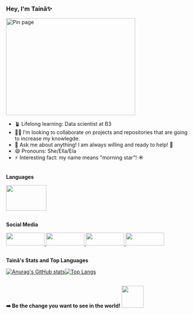 ### Hey, I'm Tainã✨
<img src="https://i.pinimg.com/originals/91/05/55/910555cea7b1830348618ea362e3c46b.gif" jsaction="" class="sFlh5c FyHeAf iPVvYb" style="max-width: 500px; height: 265px; margin: 0px; width: 353px;" alt="Pin page" jsname="kn3ccd">


- 🪴 Lifelong learning: Data scientist at B3
- 🤝🏾 I’m looking to collaborate on projects and repositories that are going to increase my knowlegde.
- 💬 Ask me about anything! I am always willing and ready to help! 💖
- 😄 Pronouns: She/Ella/Ela
- ⚡ Interesting fact: my name means "morning star"! ☀️



##
 
<b>Languages</b> 

 <img height="70" width="110" src="https://cdn.jsdelivr.net/gh/devicons/devicon/icons/java/java-original-wordmark.svg" />
 
 
## 
 
 <b>Social Media</b>
 
 <a href="https://discordapp.com/users/774408558438907945/" target="_blank"><img height="35" width="105" src="https://img.shields.io/badge/Discord-7289DA?style=for-the-badge&logo=discord&logoColor=white" > </a> 
 <a href="https://www.linkedin.com/in/tainaxsp/" target="_blank"><img height="35" width="105" src="https://img.shields.io/badge/LinkedIn-0077B5?style=for-the-badge&logo=linkedin&logoColor=white" /> </a>
 <a href="https://mail.google.com/mail/u/?authuser=tainaxavier.corp@gmail.com" target="_blank"><img height="35" width="105" src="https://img.shields.io/badge/Gmail-D14836?style=for-the-badge&logo=gmail&logoColor=white" /> </a>
  <a href="https://wa.me/<5511912715003>" target="_blank"><img height="35" width="105" src="https://img.shields.io/badge/WhatsApp-25D366?style=for-the-badge&logo=whatsapp&logoColor=white" /> </a>
 
##          
          








<b>Tainã's Stats and Top Languages</b>

[![Anurag's GitHub stats](https://github-readme-stats.vercel.app/api?username=taaixsp&theme=midnight-purple&show_icons=true)](https://github.com/anuraghazra/github-readme-stats)[![Top Langs](https://github-readme-stats.vercel.app/api/top-langs/?username=taaixsp&theme=midnight-purple&show_icons=true)](https://github.com/anuraghazra/github-readme-stats)


##

<b> ➡️ Be the change you want to see in the world! </b> <img src="https://media.giphy.com/media/LnQjpWaON8nhr21vNW/giphy.gif" width="60">
